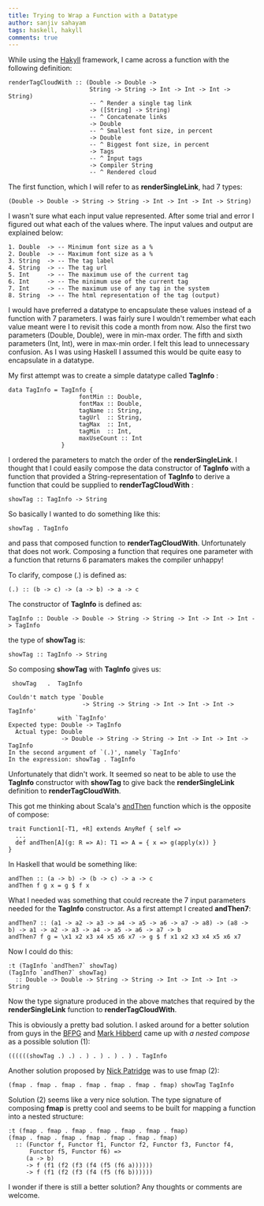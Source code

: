 ```yaml
---
title: Trying to Wrap a Function with a Datatype
author: sanjiv sahayam
tags: haskell, hakyll
comments: true
---
```


While using the [Hakyll](http://jaspervdj.be/hakyll) framework, I came across a function with the following definition:

```{.haskell}
renderTagCloudWith :: (Double -> Double ->
                       String -> String -> Int -> Int -> Int -> String)
                       -- ^ Render a single tag link
                       -> ([String] -> String)
                       -- ^ Concatenate links
                       -> Double
                       -- ^ Smallest font size, in percent
                       -> Double
                       -- ^ Biggest font size, in percent
                       -> Tags
                       -- ^ Input tags
                       -> Compiler String
                       -- ^ Rendered cloud
```

The first function, which I will refer to as __renderSingleLink__, had 7 types:

```{.haskell}
(Double -> Double -> String -> String -> Int -> Int -> Int -> String)
```
 
 I wasn't sure what each input value represented. After some trial and error I figured out what each of the values where. The input values and output are explained below:

``` {.haskell}
1. Double  -> -- Minimum font size as a %
2. Double  -> -- Maximum font size as a %
3. String  -> -- The tag label
4. String  -> -- The tag url
5. Int     -> -- The maximum use of the current tag
6. Int     -> -- The minimum use of the current tag
7. Int     -> -- The maximum use of any tag in the system
8. String  -> -- The html representation of the tag (output)
```
I would have preferred a datatype to encapsulate these values instead of a function with 7 parameters. I was fairly sure I wouldn't remember what each value meant were I to revisit this code a month from now. Also the first two parameters (Double, Double), were in min-max order. The fifth and sixth parameters (Int, Int), were in max-min order. I felt this lead to unnecessary confusion. As I was using Haskell I assumed this would be quite easy to encapsulate in a datatype.


My first attempt was to create a simple datatype called __TagInfo__ :

```{.haskell}
data TagInfo = TagInfo {
                    fontMin :: Double,
                    fontMax :: Double,
                    tagName :: String,
                    tagUrl  :: String,
                    tagMax  :: Int,
                    tagMin  :: Int,                    
                    maxUseCount :: Int
               }
```

I ordered the parameters to match the order of the __renderSingleLink__. I thought that I could easily compose the data constructor of __TagInfo__ with a function that provided a String-representation of __TagInfo__ to derive a function that could be supplied to __renderTagCloudWith__ :

```{.haskell}
showTag :: TagInfo -> String
```

So basically I wanted to do something like this:

```{.haskell}
showTag . TagInfo
```

and pass that composed function to __renderTagCloudWith__. Unfortunately that does not work. Composing a function that requires one parameter with a function that returns 6 paramaters makes the compiler unhappy!

To clarify, compose (.) is defined as:

```{.haskell}
(.) :: (b -> c) -> (a -> b) -> a -> c
```

The constructor of __TagInfo__ is defined as:


```{.haskell .scrollx}
TagInfo :: Double -> Double -> String -> String -> Int -> Int -> Int -> TagInfo
```

the type of __showTag__ is:

```{.haskell}
showTag :: TagInfo -> String
```

So composing __showTag__ with __TagInfo__ gives us:

```{.haskell}
 showTag   .  TagInfo

Couldn't match type `Double
                     -> String -> String -> Int -> Int -> Int -> TagInfo'
              with `TagInfo'
Expected type: Double -> TagInfo
  Actual type: Double
               -> Double -> String -> String -> Int -> Int -> Int -> TagInfo
In the second argument of `(.)', namely `TagInfo'
In the expression: showTag . TagInfo
```
Unfortunately that didn't work. It seemed so neat to be able to use the __TagInfo__ constructor with __showTag__ to give back the __renderSingleLink__ definition to __renderTagCloudWith__. 

This got me thinking about Scala's [andThen](https://github.com/scala/scala/blob/v2.11.1/src/library/scala/Function1.scala) function which is the opposite of compose:

```{.scala}
trait Function1[-T1, +R] extends AnyRef { self =>
  ...
  def andThen[A](g: R => A): T1 => A = { x => g(apply(x)) }
}  
```

In Haskell that would be something like:

```{.haskell}
andThen :: (a -> b) -> (b -> c) -> a -> c
andThen f g x = g $ f x
```
What I needed was something that could recreate the 7 input parameters needed for the __TagInfo__ constructor. As a first attempt I created __andThen7__:

```{.haskell .scrollx}
andThen7 :: (a1 -> a2 -> a3 -> a4 -> a5 -> a6 -> a7 -> a8) -> (a8 -> b) -> a1 -> a2 -> a3 -> a4 -> a5 -> a6 -> a7 -> b
andThen7 f g = \x1 x2 x3 x4 x5 x6 x7 -> g $ f x1 x2 x3 x4 x5 x6 x7
```

Now I could do this:

```{.haskell}
:t (TagInfo `andThen7` showTag)
(TagInfo `andThen7` showTag)
  :: Double -> Double -> String -> String -> Int -> Int -> Int -> String
```

Now the type signature produced in the above matches that required by the __renderSingleLink__ function
to __renderTagCloudWith__. 

This is obviously a pretty bad solution. I asked around for a better solution from guys in the [BFPG](http://www.meetup.com/Brisbane-Functional-Programming-Group) and [Mark Hibberd](https://twitter.com/markhibberd) came up with _a nested compose_ as a possible solution (1):

```{.haskell}
((((((showTag .) .) . ) . ) . ) . ) . TagInfo
```

Another solution proposed by [Nick Patridge](https://twitter.com/nkpart) was to use fmap (2):

```{.haskell}
(fmap . fmap . fmap . fmap . fmap . fmap . fmap) showTag TagInfo
```

Solution (2) seems like a very nice solution. The type signature of composing __fmap__ is pretty cool and seems to be built for mapping a function into a nested structure:

```{.haskell}
:t (fmap . fmap . fmap . fmap . fmap . fmap . fmap)
(fmap . fmap . fmap . fmap . fmap . fmap . fmap)
  :: (Functor f, Functor f1, Functor f2, Functor f3, Functor f4,
      Functor f5, Functor f6) =>
     (a -> b)
     -> f (f1 (f2 (f3 (f4 (f5 (f6 a))))))
     -> f (f1 (f2 (f3 (f4 (f5 (f6 b))))))
```

I wonder if there is still a better solution? Any thoughts or comments are welcome.





























